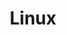 ---
layout: category
title: Linux
pagination:
    enabled: true
    category: Linux
    per_page: 5
---